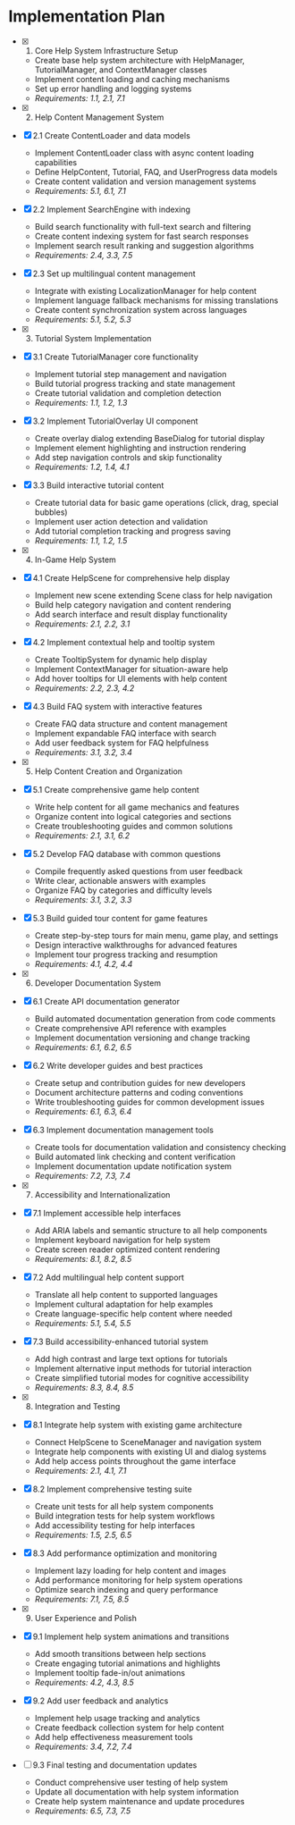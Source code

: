 # Implementation Plan

- [x] 1. Core Help System Infrastructure Setup
  - Create base help system architecture with HelpManager, TutorialManager, and ContextManager classes
  - Implement content loading and caching mechanisms
  - Set up error handling and logging systems
  - _Requirements: 1.1, 2.1, 7.1_

- [x] 2. Help Content Management System
- [x] 2.1 Create ContentLoader and data models
  - Implement ContentLoader class with async content loading capabilities
  - Define HelpContent, Tutorial, FAQ, and UserProgress data models
  - Create content validation and version management systems
  - _Requirements: 5.1, 6.1, 7.1_

- [x] 2.2 Implement SearchEngine with indexing
  - Build search functionality with full-text search and filtering
  - Create content indexing system for fast search responses
  - Implement search result ranking and suggestion algorithms
  - _Requirements: 2.4, 3.3, 7.5_

- [x] 2.3 Set up multilingual content management
  - Integrate with existing LocalizationManager for help content
  - Implement language fallback mechanisms for missing translations
  - Create content synchronization system across languages
  - _Requirements: 5.1, 5.2, 5.3_

- [x] 3. Tutorial System Implementation
- [x] 3.1 Create TutorialManager core functionality
  - Implement tutorial step management and navigation
  - Build tutorial progress tracking and state management
  - Create tutorial validation and completion detection
  - _Requirements: 1.1, 1.2, 1.3_

- [x] 3.2 Implement TutorialOverlay UI component
  - Create overlay dialog extending BaseDialog for tutorial display
  - Implement element highlighting and instruction rendering
  - Add step navigation controls and skip functionality
  - _Requirements: 1.2, 1.4, 4.1_

- [x] 3.3 Build interactive tutorial content
  - Create tutorial data for basic game operations (click, drag, special bubbles)
  - Implement user action detection and validation
  - Add tutorial completion tracking and progress saving
  - _Requirements: 1.1, 1.2, 1.5_

- [x] 4. In-Game Help System
- [x] 4.1 Create HelpScene for comprehensive help display
  - Implement new scene extending Scene class for help navigation
  - Build help category navigation and content rendering
  - Add search interface and result display functionality
  - _Requirements: 2.1, 2.2, 3.1_

- [x] 4.2 Implement contextual help and tooltip system
  - Create TooltipSystem for dynamic help display
  - Implement ContextManager for situation-aware help
  - Add hover tooltips for UI elements with help content
  - _Requirements: 2.2, 2.3, 4.2_

- [x] 4.3 Build FAQ system with interactive features
  - Create FAQ data structure and content management
  - Implement expandable FAQ interface with search
  - Add user feedback system for FAQ helpfulness
  - _Requirements: 3.1, 3.2, 3.4_

- [x] 5. Help Content Creation and Organization
- [x] 5.1 Create comprehensive game help content
  - Write help content for all game mechanics and features
  - Organize content into logical categories and sections
  - Create troubleshooting guides and common solutions
  - _Requirements: 2.1, 3.1, 6.2_

- [x] 5.2 Develop FAQ database with common questions
  - Compile frequently asked questions from user feedback
  - Write clear, actionable answers with examples
  - Organize FAQ by categories and difficulty levels
  - _Requirements: 3.1, 3.2, 3.3_

- [x] 5.3 Build guided tour content for game features
  - Create step-by-step tours for main menu, game play, and settings
  - Design interactive walkthroughs for advanced features
  - Implement tour progress tracking and resumption
  - _Requirements: 4.1, 4.2, 4.4_

- [x] 6. Developer Documentation System
- [x] 6.1 Create API documentation generator
  - Build automated documentation generation from code comments
  - Create comprehensive API reference with examples
  - Implement documentation versioning and change tracking
  - _Requirements: 6.1, 6.2, 6.5_

- [x] 6.2 Write developer guides and best practices
  - Create setup and contribution guides for new developers
  - Document architecture patterns and coding conventions
  - Write troubleshooting guides for common development issues
  - _Requirements: 6.1, 6.3, 6.4_

- [x] 6.3 Implement documentation management tools
  - Create tools for documentation validation and consistency checking
  - Build automated link checking and content verification
  - Implement documentation update notification system
  - _Requirements: 7.2, 7.3, 7.4_

- [x] 7. Accessibility and Internationalization
- [x] 7.1 Implement accessible help interfaces
  - Add ARIA labels and semantic structure to all help components
  - Implement keyboard navigation for help system
  - Create screen reader optimized content rendering
  - _Requirements: 8.1, 8.2, 8.5_

- [x] 7.2 Add multilingual help content support
  - Translate all help content to supported languages
  - Implement cultural adaptation for help examples
  - Create language-specific help content where needed
  - _Requirements: 5.1, 5.4, 5.5_

- [x] 7.3 Build accessibility-enhanced tutorial system
  - Add high contrast and large text options for tutorials
  - Implement alternative input methods for tutorial interaction
  - Create simplified tutorial modes for cognitive accessibility
  - _Requirements: 8.3, 8.4, 8.5_

- [x] 8. Integration and Testing
- [x] 8.1 Integrate help system with existing game architecture
  - Connect HelpScene to SceneManager and navigation system
  - Integrate help components with existing UI and dialog systems
  - Add help access points throughout the game interface
  - _Requirements: 2.1, 4.1, 7.1_

- [x] 8.2 Implement comprehensive testing suite
  - Create unit tests for all help system components
  - Build integration tests for help system workflows
  - Add accessibility testing for help interfaces
  - _Requirements: 1.5, 2.5, 6.5_

- [x] 8.3 Add performance optimization and monitoring
  - Implement lazy loading for help content and images
  - Add performance monitoring for help system operations
  - Optimize search indexing and query performance
  - _Requirements: 7.1, 7.5, 8.5_

- [x] 9. User Experience and Polish
- [x] 9.1 Implement help system animations and transitions
  - Add smooth transitions between help sections
  - Create engaging tutorial animations and highlights
  - Implement tooltip fade-in/out animations
  - _Requirements: 4.2, 4.3, 8.5_

- [x] 9.2 Add user feedback and analytics
  - Implement help usage tracking and analytics
  - Create feedback collection system for help content
  - Add help effectiveness measurement tools
  - _Requirements: 3.4, 7.2, 7.4_

- [ ] 9.3 Final testing and documentation updates
  - Conduct comprehensive user testing of help system
  - Update all documentation with help system information
  - Create help system maintenance and update procedures
  - _Requirements: 6.5, 7.3, 7.5_